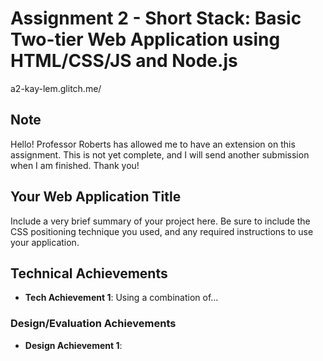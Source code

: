 Assignment 2 - Short Stack: Basic Two-tier Web Application using HTML/CSS/JS and Node.js  
===
a2-kay-lem.glitch.me/ 

## Note

Hello! Professor Roberts has allowed me to have an extension on this assignment. This is not yet complete, and I will send another submission when I am finished. Thank you! 


## Your Web Application Title
Include a very brief summary of your project here. Be sure to include the CSS positioning technique you used, and any required instructions to use your application.

## Technical Achievements
- **Tech Achievement 1**: Using a combination of...

### Design/Evaluation Achievements
- **Design Achievement 1**: 
